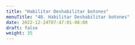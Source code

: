 ```yaml
---
title: "Habilitar Deshabilitar botones"
menuTitle: "48. Habilitar Deshabilitar botones"
date: 2022-12-24T07:47:01-08:00
draft: false
weight: 35
---
```

